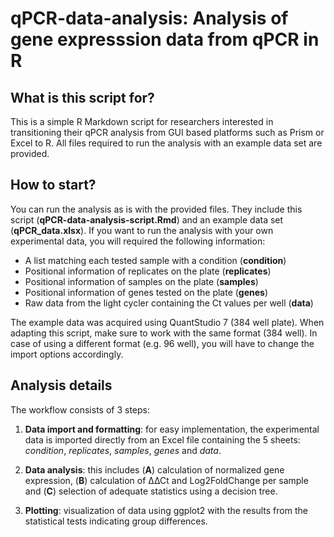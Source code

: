 # qPCR-data-analysis: Analysis of gene expresssion data from qPCR in R

## What is this script for?  

This is a simple R Markdown script for researchers interested in transitioning their qPCR analysis from GUI based platforms such as Prism or Excel to R. All files required to run the analysis with an example data set are provided.

## How to start?

You can run the analysis as is with the provided files. They include this script (**qPCR-data-analysis-script.Rmd**) and an example data set (**qPCR_data.xlsx**).  If you want to run the analysis with your own experimental data, you will required the following information:  

* A list matching each tested sample with a condition (**condition**)
* Positional information of replicates on the plate (**replicates**)
* Positional information of samples on the plate (**samples**)
* Positional information of genes tested on the plate (**genes**)  
* Raw data from the light cycler containing the Ct values per well (**data**)
 
The example data was acquired using QuantStudio 7 (384 well plate). When adapting this script, make sure to work with the same format (384 well). In case of using a different format (e.g. 96 well), you will have to change the import options accordingly.

## Analysis details 

The workflow consists of 3 steps:  

1. **Data import and formatting**: for easy implementation, the experimental data is imported directly from an Excel file containing the 5 sheets: *condition*, *replicates*, *samples*, *genes* and *data*.  
  
2. **Data analysis**: this includes (**A**) calculation of normalized gene expression, (**B**) calculation of ∆∆Ct and Log2FoldChange per sample and (**C**) selection of adequate statistics using a decision tree.  

3. **Plotting**: visualization of data using ggplot2 with the results from the statistical tests indicating group differences.